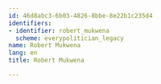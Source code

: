 ```yaml
---
id: 46d8abc3-6b03-4826-8bbe-8e22b1c235d4
identifiers:
- identifier: robert_mukwena
  scheme: everypolitician_legacy
name: Robert Mukwena
lang: en
title: Robert Mukwena

---
```

